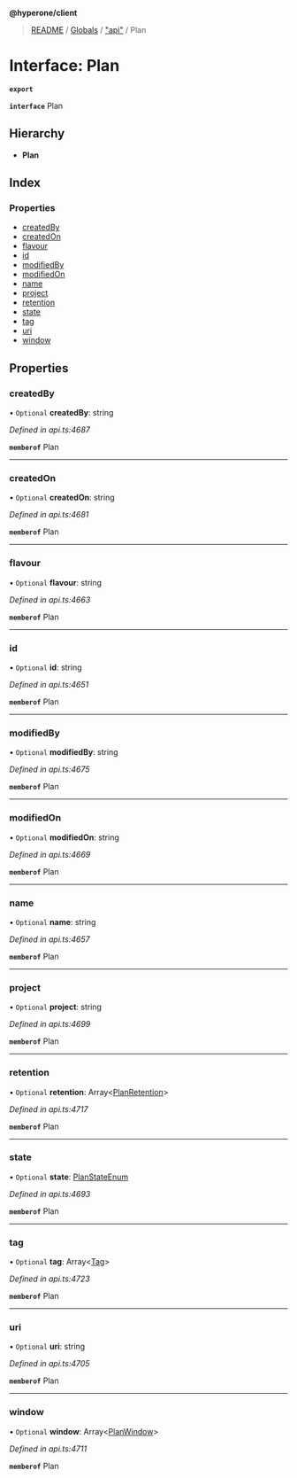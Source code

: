 **@hyperone/client**

> [README](../README.md) / [Globals](../globals.md) / ["api"](../modules/_api_.md) / Plan

# Interface: Plan

**`export`** 

**`interface`** Plan

## Hierarchy

* **Plan**

## Index

### Properties

* [createdBy](_api_.plan.md#createdby)
* [createdOn](_api_.plan.md#createdon)
* [flavour](_api_.plan.md#flavour)
* [id](_api_.plan.md#id)
* [modifiedBy](_api_.plan.md#modifiedby)
* [modifiedOn](_api_.plan.md#modifiedon)
* [name](_api_.plan.md#name)
* [project](_api_.plan.md#project)
* [retention](_api_.plan.md#retention)
* [state](_api_.plan.md#state)
* [tag](_api_.plan.md#tag)
* [uri](_api_.plan.md#uri)
* [window](_api_.plan.md#window)

## Properties

### createdBy

• `Optional` **createdBy**: string

*Defined in api.ts:4687*

**`memberof`** Plan

___

### createdOn

• `Optional` **createdOn**: string

*Defined in api.ts:4681*

**`memberof`** Plan

___

### flavour

• `Optional` **flavour**: string

*Defined in api.ts:4663*

**`memberof`** Plan

___

### id

• `Optional` **id**: string

*Defined in api.ts:4651*

**`memberof`** Plan

___

### modifiedBy

• `Optional` **modifiedBy**: string

*Defined in api.ts:4675*

**`memberof`** Plan

___

### modifiedOn

• `Optional` **modifiedOn**: string

*Defined in api.ts:4669*

**`memberof`** Plan

___

### name

• `Optional` **name**: string

*Defined in api.ts:4657*

**`memberof`** Plan

___

### project

• `Optional` **project**: string

*Defined in api.ts:4699*

**`memberof`** Plan

___

### retention

• `Optional` **retention**: Array\<[PlanRetention](_api_.planretention.md)>

*Defined in api.ts:4717*

**`memberof`** Plan

___

### state

• `Optional` **state**: [PlanStateEnum](../enums/_api_.planstateenum.md)

*Defined in api.ts:4693*

**`memberof`** Plan

___

### tag

• `Optional` **tag**: Array\<[Tag](_api_.tag.md)>

*Defined in api.ts:4723*

**`memberof`** Plan

___

### uri

• `Optional` **uri**: string

*Defined in api.ts:4705*

**`memberof`** Plan

___

### window

• `Optional` **window**: Array\<[PlanWindow](_api_.planwindow.md)>

*Defined in api.ts:4711*

**`memberof`** Plan
